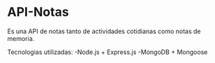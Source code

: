 # API-Notas
Es una API de notas tanto de actividades cotidianas como notas de memoria.

Tecnologias utilizadas:
-Node.js + Express.js
-MongoDB + Mongoose

